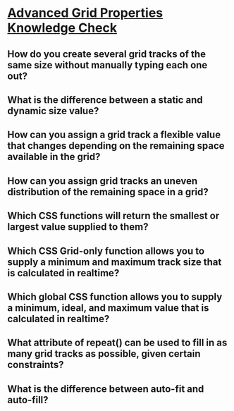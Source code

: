 # [Advanced Grid Properties Knowledge Check](https://www.theodinproject.com/lessons/node-path-intermediate-html-and-css-advanced-grid-properties#knowledge-check)

## How do you create several grid tracks of the same size without manually typing each one out?

## What is the difference between a static and dynamic size value?

## How can you assign a grid track a flexible value that changes depending on the remaining space available in the grid?

## How can you assign grid tracks an uneven distribution of the remaining space in a grid?

## Which CSS functions will return the smallest or largest value supplied to them?

## Which CSS Grid-only function allows you to supply a minimum and maximum track size that is calculated in realtime?

## Which global CSS function allows you to supply a minimum, ideal, and maximum value that is calculated in realtime?

## What attribute of repeat() can be used to fill in as many grid tracks as possible, given certain constraints?

## What is the difference between auto-fit and auto-fill?
